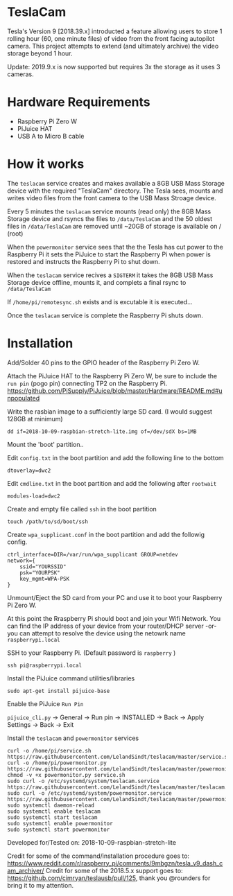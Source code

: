 # TeslaCam
Tesla's Version 9 [2018.39.x] introducted a feature allowing users to store 1 rolling hour (60, one minute files) of video from the front facing autopilot camera. This project attempts to extend (and ultimately archive) the video storage beyond 1 hour.

Update: 2019.9.x is now supported but requires 3x the storage as it uses 3 cameras.

# Hardware Requirements
* Raspberry Pi Zero W
* PiJuice HAT
* USB A to Micro B cable

# How it works

The ```teslacam``` service creates and makes available a 8GB USB Mass Storage device with the required "TeslaCam" directory. The Tesla sees, mounts and writes video files from the front camera to the USB Mass Stroage device.

Every 5 minutes the ```teslacam``` service mounts (read only) the 8GB Mass Storage device and rsyncs the files to ```/data/TeslaCam``` and the 50 oldest files in ```/data/TeslaCam``` are removed until ~20GB of storage is available on / (root)

When the ```powermonitor``` service sees that the the Tesla has cut power to the Raspberry Pi it sets the PiJuice to start the Raspberry Pi when power is restored and instructs the Raspberry Pi to shut down. 

When the ```teslacam``` service recives a ```SIGTERM``` it takes the 8GB USB Mass Storage device offline, mounts it, and complets a final rsync to ```/data/TeslaCam```

If ```/home/pi/remotesync.sh``` exists and is excutable it is executed...

Once the ```teslacam``` service is complete the Raspberry Pi shuts down. 

# Installation

Add/Solder 40 pins to the GPIO header of the Raspberry Pi Zero W.

Attach the PiJuice HAT to the Raspberry Pi Zero W, be sure to include the ```run pin``` (pogo pin) connecting TP2 on the Raspberry Pi. https://github.com/PiSupply/PiJuice/blob/master/Hardware/README.md#unpopulated

Write the rasbian image to a sufficiently large SD card. (I would suggest 128GB at minimum)

```dd if=2018-10-09-raspbian-stretch-lite.img of=/dev/sdX bs=1MB```

Mount the 'boot' partition.. 

Edit ```config.txt``` in the boot partition and add the following line to the bottom

```dtoverlay=dwc2```

Edit ```cmdline.txt``` in the boot partition and add the following after ```rootwait```

```modules-load=dwc2```

Create and empty file called ```ssh``` in the boot partition

```touch /path/to/sd/boot/ssh```

Create ```wpa_supplicant.conf``` in the boot partition and add the followig config.

```
ctrl_interface=DIR=/var/run/wpa_supplicant GROUP=netdev
network={
    ssid="YOURSSID"
    psk="YOURPSK"
    key_mgmt=WPA-PSK
}
```

Unmount/Eject the SD card from your PC and use it to boot your Raspberry Pi Zero W.

At this point the Rraspberry Pi should boot and join your Wifi Network. You can find the IP address of your device from your router/DHCP server -or- you can attempt to resolve the device using the netowrk name ```raspberrypi.local```

SSH to your Raspberry Pi. (Default password is ```raspberry``` )

```ssh pi@raspberrypi.local```

Install the PiJuice command utilities/libraries 

```sudo apt-get install pijuice-base```

Enable the PiJuice ```Run Pin```

```pijuice_cli.py``` -> General -> Run pin -> INSTALLED -> Back -> Apply Settings -> Back -> Exit

Install the ```teslacam```  and ```powermonitor``` services

```
curl -o /home/pi/service.sh https://raw.githubusercontent.com/LelandSindt/teslacam/master/service.sh
curl -o /home/pi/powermonitor.py https://raw.githubusercontent.com/LelandSindt/teslacam/master/powermonitor.py
chmod -v +x powermonitor.py service.sh
sudo curl -o /etc/systemd/system/teslacam.service https://raw.githubusercontent.com/LelandSindt/teslacam/master/teslacam.service
sudo curl -o /etc/systemd/system/powermonitor.service https://raw.githubusercontent.com/LelandSindt/teslacam/master/powermonitor.service
sudo systemctl daemon-reload
sudo systemctl enable teslacam
sudo systemctl start teslacam
sudo systemctl enable powermonitor
sudo systemctl start powermonitor
```


Developed for/Tested on: 2018-10-09-raspbian-stretch-lite

Credit for some of the command/installation procedure goes to: https://www.reddit.com/r/raspberry_pi/comments/9mbgzn/tesla_v9_dash_cam_archiver/
Credit for some of the 2018.5.x support goes to: https://github.com/cimryan/teslausb/pull/125, thank you @rounders for bring it to my attention.

